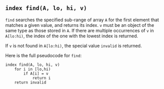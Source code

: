 ## `index find(A, lo, hi, v)`
`find` searches the specified sub-range of array `A` for the first element that matches a given value, and returns its index.
`v` must be an object of the same type as those stored in `A`.
If there are multiple occurrences of `v` in `A[lo:hi)`, the index of the one with the lowest index is returned.

If `v` is not found in `A[lo:hi)`, the special value `invalid` is returned.

Here is the full pseudocode for `find`:
```
index find(A, lo, hi, v)
    for i in [lo,hi)
        if A[i] = v
            return i
    return invalid
```
